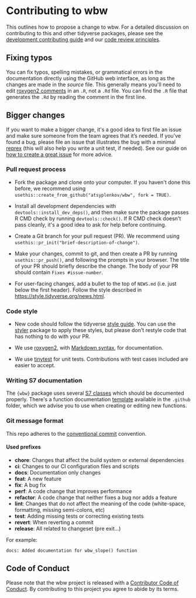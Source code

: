 # Contributing to wbw

This outlines how to propose a change to wbw.
For a detailed discussion on contributing to this and other tidyverse packages, please see the [development contributing guide](https://rstd.io/tidy-contrib) and our [code review principles](https://code-review.tidyverse.org/).

## Fixing typos

You can fix typos, spelling mistakes, or grammatical errors in the documentation directly using the GitHub web interface, as long as the changes are made in the _source_ file. 
This generally means you'll need to edit [roxygen2 comments](https://roxygen2.r-lib.org/articles/roxygen2.html) in an `.R`, not a `.Rd` file. 
You can find the `.R` file that generates the `.Rd` by reading the comment in the first line.

## Bigger changes

If you want to make a bigger change, it's a good idea to first file an issue and make sure someone from the team agrees that it’s needed. 
If you’ve found a bug, please file an issue that illustrates the bug with a minimal 
[reprex](https://www.tidyverse.org/help/#reprex) (this will also help you write a unit test, if needed).
See our guide on [how to create a great issue](https://code-review.tidyverse.org/issues/) for more advice.

### Pull request process

*   Fork the package and clone onto your computer. If you haven't done this before, we recommend using `usethis::create_from_github("atsyplenkov/wbw", fork = TRUE)`.

*   Install all development dependencies with `devtools::install_dev_deps()`, and then make sure the package passes R CMD check by running `devtools::check()`. 
    If R CMD check doesn't pass cleanly, it's a good idea to ask for help before continuing. 
*   Create a Git branch for your pull request (PR). We recommend using `usethis::pr_init("brief-description-of-change")`.

*   Make your changes, commit to git, and then create a PR by running `usethis::pr_push()`, and following the prompts in your browser.
    The title of your PR should briefly describe the change.
    The body of your PR should contain `Fixes #issue-number`.

*  For user-facing changes, add a bullet to the top of `NEWS.md` (i.e. just below the first header). Follow the style described in <https://style.tidyverse.org/news.html>.

### Code style

*   New code should follow the tidyverse [style guide](https://style.tidyverse.org). 
    You can use the [styler](https://CRAN.R-project.org/package=styler) package to apply these styles, but please don't restyle code that has nothing to do with your PR.  

*  We use [roxygen2](https://cran.r-project.org/package=roxygen2), with [Markdown syntax](https://cran.r-project.org/web/packages/roxygen2/vignettes/rd-formatting.html), for documentation.  

*  We use [tinytest](https://cran.r-project.org/package=tinytest) for unit tests. 
   Contributions with test cases included are easier to accept.

### Writing S7 documentation

The `{wbw}` package uses several [S7 
classes](https://rconsortium.github.io/S7/articles/classes-objects.html) which 
should be documented properly. There's a function documentation [template](https://github.com/atsyplenkov/wbw/blob/main/.github/template.R) 
available in the `.github` folder, which we advise you to use when creating or 
editing new functions.

### Git message format

This repo adheres to the [conventional commit](https://www.conventionalcommits.org/en/v1.0.0/) convention.

#### Used prefixes

- **chore**: Changes that affect the build system or external dependencies
- **ci**: Changes to our CI configuration files and scripts
- **docs**: Documentation only changes
- **feat**: A new feature
- **fix**: A bug fix
- **perf**: A code change that improves performance
- **refactor**: A code change that neither fixes a bug nor adds a feature
- **lint**: Changes that do not affect the meaning of the code (white-space, formatting, missing semi-colons, etc)
- **test**: Adding missing tests or correcting existing tests
- **revert**: When reverting a commit
- **release**: All related to changeset (pre exit...)

For example:

```
docs: Added documentation for wbw_slope() function
```

## Code of Conduct

Please note that the wbw project is released with a
[Contributor Code of Conduct](CODE_OF_CONDUCT.md). By contributing to this
project you agree to abide by its terms.
